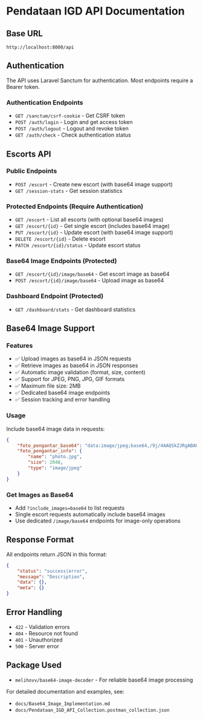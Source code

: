 # Pendataan IGD API Documentation

## Base URL
```
http://localhost:8000/api
```

## Authentication
The API uses Laravel Sanctum for authentication. Most endpoints require a Bearer token.

### Authentication Endpoints
- `GET /sanctum/csrf-cookie` - Get CSRF token
- `POST /auth/login` - Login and get access token
- `POST /auth/logout` - Logout and revoke token
- `GET /auth/check` - Check authentication status

## Escorts API

### Public Endpoints
- `POST /escort` - Create new escort (with base64 image support)
- `GET /session-stats` - Get session statistics

### Protected Endpoints (Require Authentication)
- `GET /escort` - List all escorts (with optional base64 images)
- `GET /escort/{id}` - Get single escort (includes base64 image)
- `PUT /escort/{id}` - Update escort (with base64 image support)
- `DELETE /escort/{id}` - Delete escort
- `PATCH /escort/{id}/status` - Update escort status

### Base64 Image Endpoints (Protected)
- `GET /escort/{id}/image/base64` - Get escort image as base64
- `POST /escort/{id}/image/base64` - Upload image as base64

### Dashboard Endpoint (Protected)
- `GET /dashboard/stats` - Get dashboard statistics

## Base64 Image Support

### Features
- ✅ Upload images as base64 in JSON requests
- ✅ Retrieve images as base64 in JSON responses
- ✅ Automatic image validation (format, size, content)
- ✅ Support for JPEG, PNG, JPG, GIF formats
- ✅ Maximum file size: 2MB
- ✅ Dedicated base64 image endpoints
- ✅ Session tracking and error handling

### Usage
Include base64 image data in requests:
```json
{
    "foto_pengantar_base64": "data:image/jpeg;base64,/9j/4AAQSkZJRgABAQEAYABgAAD...",
    "foto_pengantar_info": {
        "name": "photo.jpg",
        "size": 2048,
        "type": "image/jpeg"
    }
}
```

### Get Images as Base64
- Add `?include_images=base64` to list requests
- Single escort requests automatically include base64 images
- Use dedicated `/image/base64` endpoints for image-only operations

## Response Format
All endpoints return JSON in this format:
```json
{
    "status": "success|error",
    "message": "Description",
    "data": {},
    "meta": {}
}
```

## Error Handling
- `422` - Validation errors
- `404` - Resource not found
- `401` - Unauthorized
- `500` - Server error

## Package Used
- `melihovv/base64-image-decoder` - For reliable base64 image processing

For detailed documentation and examples, see:
- `docs/Base64_Image_Implementation.md`
- `docs/Pendataan_IGD_API_Collection.postman_collection.json`